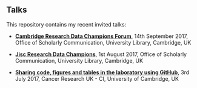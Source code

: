 ## Talks

This repository contains my recent invited talks:

- [**Cambridge Research Data Champions Forum**]( 	20170914_CambridgeResearchDataChampionsForum), 14th September 2017, Office of Scholarly Communication, University Library, Cambridge, UK

- [**Jisc Research Data Champions**](20170801_JiscResearchDataChampions), 1st August 2017, Office of Scholarly Communication, University Library, Cambridge, UK

- [**Sharing code, figures and tables in the laboratory using GitHub**](20170703_GitHubintheLab_CRUK-CI), 3rd July 2017, Cancer Research UK - CI, University of Cambridge, UK
